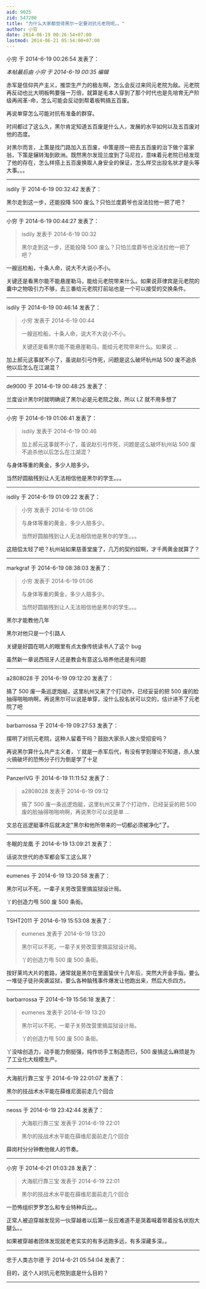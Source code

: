 ```yaml
---
aid: 9025
zid: 547280
title: "为什么大家都觉得黑尔一定要对抗元老院呢。。"
author: 小穷
date: 2014-06-19 00:26:54+07:00
lastmod: 2014-06-21 05:54:00+07:00
---
```


小穷 于 2014-6-19 00:26:54 发表了：

_本帖最后由 小穷 于 2014-6-19 00:35 编辑_

赤军是信仰共产主义，推崇生产力的极左啊，怎么会反过来同元老院为敌。元老院再反动也比大明板鸭要强一万倍，就算是毛本人穿到了那个时代也是先培育无产阶级再闹革-命，怎么可能会反动到帮着板鸭搞五百废。

再说单穿怎么可能对抗有准备的群穿。

时间都过了这么久，黑尔肯定知道五百废是什么人，发展的水平如何以及五百废对他的态度。

对黑尔而言，上策是找门路加入五百废，中策是捞一把去五百废的治下做个富家翁，下策是辗转淘到欧洲。既然黑尔发现兰度到了马尼拉，意味着元老院已经发现了他的存在，怎么样搭上五百废换取人身安全的保证，怎么样交出投名状才是头等大事。。。

---

isdily 于 2014-6-19 00:32:42 发表了：

黑尔走到这一步，还能投降 500 废么？只怕兰度爵爷也没法拉他一把了吧？

---

小穷 于 2014-6-19 00:44:27 发表了：

> isdily 发表于 2014-6-19 00:32
>
> 黑尔走到这一步，还能投降 500 废么？只怕兰度爵爷也没法拉他一把了吧？

一艘巡检船，十条人命，说大不大说小不小。

关键还是看黑尔能不能悬崖勒马，能给元老院带来什么。如果说菲律宾是元老院的囊中之物吸引力不够，去三番给元老院打前站也是一个可以接受的交换条件。

---

isdily 于 2014-6-19 00:46:14 发表了：

> 小穷 发表于 2014-6-19 00:44
>
> 一艘巡检船，十条人命，说大不大说小不小。
>
> 关键还是看黑尔能不能悬崖勒马，能给元老院带来什么。如果说 ...

加上郝元这事就不小了，虽说赵引弓作死，问题是这么破坏杭州站 500 废不追杀他以后怎么在江湖混？

---

de9000 于 2014-6-19 00:48:25 发表了：

兰度设计黑尔时就明确说了黑尔必是元老院之敌，所以 LZ 就不用多想了

---

小穷 于 2014-6-19 01:06:41 发表了：

> isdily 发表于 2014-6-19 00:46
>
> 加上郝元这事就不小了，虽说赵引弓作死，问题是这么破坏杭州站 500 废不追杀他以后怎么在江湖混？

与身体等重的黄金，多少人赔多少。

当然好圆脑残到让人无法相信他是黑尔的学生。。。

---

isdily 于 2014-6-19 01:09:22 发表了：

> 小穷 发表于 2014-6-19 01:06
>
> 与身体等重的黄金，多少人赔多少。
>
> 当然好圆脑残到让人无法相信他是黑尔的学生。。。

这赔偿太轻了吧？杭州站如果慈善堂废了，几万的契约奴啊，才千两黄金就算了？

---

markgraf 于 2014-6-19 08:38:03 发表了：

> 小穷 发表于 2014-6-19 01:06
>
> 与身体等重的黄金，多少人赔多少。
>
> 当然好圆脑残到让人无法相信他是黑尔的学生。。。

黑尔才能教他几年

黑尔对他只是一个引路人

关键是好圆在明人的眼里有点太像传统读书人了这个 bug

虽然新一章说西班牙人还是教会有意这么培养他还是有问题

---

a2808028 于 2014-6-19 09:12:20 发表了：

搞了 500 废一条巡逻炮艇，这里杭州又来了个打动作，已经妥妥的把 500 废的脸抽得啪啪响啊，再说黑尔可以说是单穿，没什么投名状可以交的，估计进不了元老院了吧

---

barbarrossa 于 2014-6-19 09:27:53 发表了：

摆明了对抗元老院，这种人留着干吗？鼓励大家杀人放火受招安吗？

再说黑尔算什么共产主义者，丫就是一赤军后代，有没有学到理论不知道，杀人放火搞破坏的恐怖分子行为倒是学了十足

---

PanzerIVG 于 2014-6-19 11:11:52 发表了：

> a2808028 发表于 2014-6-19 09:12
>
> 搞了 500 废一条巡逻炮艇，这里杭州又来了个打动作，已经妥妥的把 500 废的脸抽得啪啪响啊，再说黑尔可以说是单 ...

文总在巡逻艇事件后就决定"黑尔和他所带来的一切都必须被净化"了。

---

冬眠的龙凰 于 2014-6-19 13:09:21 发表了：

话说次世代的赤军都会军工这么屌？

---

eumenes 于 2014-6-19 13:20:58 发表了：

黑尔可以不死，一辈子关劳改营里搞监狱设计局。

丫的创造力甩 500 废 500 条街。

---

TSHT2011 于 2014-6-19 15:53:08 发表了：

> eumenes 发表于 2014-6-19 13:20
>
> 黑尔可以不死，一辈子关劳改营里搞监狱设计局。
>
> 丫的创造力甩 500 废 500 条街。

按好莱坞大片的套路，通常就是黑尔在里面蛰伏十几年后，突然大开金手指，要么一堆徒子徒孙突袭监狱，要么各种脑残事件爆发让他跑出来，然后大杀四方。

---

barbarrossa 于 2014-6-19 15:56:18 发表了：

> eumenes 发表于 2014-6-19 13:20
>
> 黑尔可以不死，一辈子关劳改营里搞监狱设计局。
>
> 丫的创造力甩 500 废 500 条街。

丫没啥创造力，动手能力倒挺强，纯作坊手工制造而已，500 废搞这么麻烦是为了工业化大规模生产。

---

大海航行靠三宝 于 2014-6-19 22:01:07 发表了：

黑尔的技战术水平能在薛维尼面前走几个回合

---

neoss 于 2014-6-19 23:42:44 发表了：

> 大海航行靠三宝 发表于 2014-6-19 22:01
>
> 黑尔的技战术水平能在薛维尼面前走几个回合

薛岗村分分钟教他做人的节奏。

---

小穷 于 2014-6-21 01:03:28 发表了：

> 大海航行靠三宝 发表于 2014-6-19 22:01
>
> 黑尔的技战术水平能在薛维尼面前走几个回合

一恐怖组织罗罗怎么和专业特种兵比。。

正常人被迫穿越发现另一伙穿越者以后第一反应难道不是哭着喊着带着投名状抱大腿么。。

如果被穿越者团体发现就老老实实的有多远跑多远，有多深藏多深。。

---

忠于人类古尔德 于 2014-6-21 05:54:04 发表了：

目的，这个人对抗元老院到底是什么目的？

---

